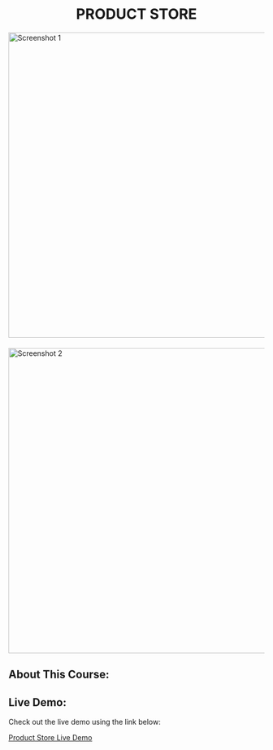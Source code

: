 <h1 align="center">PRODUCT STORE</h1>

<div>
  <img src="https://github.com/user-attachments/assets/52f7d8ca-4af1-4922-95f7-3095ca614272" alt="Screenshot 1" width="600" />
</div>
<div style="height: 20px;"></div>
<div>
  <img src="https://github.com/user-attachments/assets/64214520-4381-4b0c-aa2c-75c0651194c4" alt="Screenshot 2" width="600" />
</div>

## About This Course:



## Live Demo:

Check out the live demo using the link below:

[Product Store Live Demo](https://product-store-9tjf.onrender.com/)
